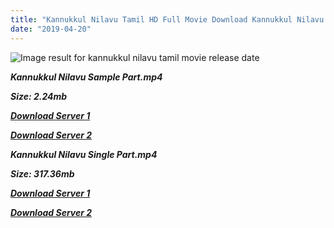 ```yaml
---
title: "Kannukkul Nilavu Tamil HD Full Movie Download Kannukkul Nilavu Tamil HD Movie Download"
date: "2019-04-20"
---
```


![Image result for kannukkul nilavu  tamil movie release date](https://upload.wikimedia.org/wikipedia/en/thumb/c/ca/Kannukkul_Nilavu_poster.jpg/220px-Kannukkul_Nilavu_poster.jpg)

**_Kannukkul Nilavu Sample Part.mp4_**

**_Size: 2.24mb_**

**_[Download Server 1](http://b6.wetransfer.vip/files/{5d952673edb986a3e6232bd1dc09e7f07ef1103dd7939917627d2e7266b78107}20Actor{5d952673edb986a3e6232bd1dc09e7f07ef1103dd7939917627d2e7266b78107}20Hits{5d952673edb986a3e6232bd1dc09e7f07ef1103dd7939917627d2e7266b78107}20Collection/Vijay{5d952673edb986a3e6232bd1dc09e7f07ef1103dd7939917627d2e7266b78107}20{5d952673edb986a3e6232bd1dc09e7f07ef1103dd7939917627d2e7266b78107}20Movies{5d952673edb986a3e6232bd1dc09e7f07ef1103dd7939917627d2e7266b78107}20Collection/Kannukkul{5d952673edb986a3e6232bd1dc09e7f07ef1103dd7939917627d2e7266b78107}20Nilavu{5d952673edb986a3e6232bd1dc09e7f07ef1103dd7939917627d2e7266b78107}20(2000)/Kannukkul{5d952673edb986a3e6232bd1dc09e7f07ef1103dd7939917627d2e7266b78107}20Nilavu{5d952673edb986a3e6232bd1dc09e7f07ef1103dd7939917627d2e7266b78107}20Mp4{5d952673edb986a3e6232bd1dc09e7f07ef1103dd7939917627d2e7266b78107}20HD/Kannukkul{5d952673edb986a3e6232bd1dc09e7f07ef1103dd7939917627d2e7266b78107}20Nilavu{5d952673edb986a3e6232bd1dc09e7f07ef1103dd7939917627d2e7266b78107}20HD{5d952673edb986a3e6232bd1dc09e7f07ef1103dd7939917627d2e7266b78107}20Sample.mp4)_**

**_[Download Server 2](http://b6.wetransfer.vip/files/{5d952673edb986a3e6232bd1dc09e7f07ef1103dd7939917627d2e7266b78107}20Actor{5d952673edb986a3e6232bd1dc09e7f07ef1103dd7939917627d2e7266b78107}20Hits{5d952673edb986a3e6232bd1dc09e7f07ef1103dd7939917627d2e7266b78107}20Collection/Vijay{5d952673edb986a3e6232bd1dc09e7f07ef1103dd7939917627d2e7266b78107}20{5d952673edb986a3e6232bd1dc09e7f07ef1103dd7939917627d2e7266b78107}20Movies{5d952673edb986a3e6232bd1dc09e7f07ef1103dd7939917627d2e7266b78107}20Collection/Kannukkul{5d952673edb986a3e6232bd1dc09e7f07ef1103dd7939917627d2e7266b78107}20Nilavu{5d952673edb986a3e6232bd1dc09e7f07ef1103dd7939917627d2e7266b78107}20(2000)/Kannukkul{5d952673edb986a3e6232bd1dc09e7f07ef1103dd7939917627d2e7266b78107}20Nilavu{5d952673edb986a3e6232bd1dc09e7f07ef1103dd7939917627d2e7266b78107}20Mp4{5d952673edb986a3e6232bd1dc09e7f07ef1103dd7939917627d2e7266b78107}20HD/Kannukkul{5d952673edb986a3e6232bd1dc09e7f07ef1103dd7939917627d2e7266b78107}20Nilavu{5d952673edb986a3e6232bd1dc09e7f07ef1103dd7939917627d2e7266b78107}20HD{5d952673edb986a3e6232bd1dc09e7f07ef1103dd7939917627d2e7266b78107}20Sample.mp4)_**

**_Kannukkul Nilavu Single Part.mp4_**

**_Size: 317.36mb_**

**_[Download Server 1](http://b6.wetransfer.vip/files/{5d952673edb986a3e6232bd1dc09e7f07ef1103dd7939917627d2e7266b78107}20Actor{5d952673edb986a3e6232bd1dc09e7f07ef1103dd7939917627d2e7266b78107}20Hits{5d952673edb986a3e6232bd1dc09e7f07ef1103dd7939917627d2e7266b78107}20Collection/Vijay{5d952673edb986a3e6232bd1dc09e7f07ef1103dd7939917627d2e7266b78107}20{5d952673edb986a3e6232bd1dc09e7f07ef1103dd7939917627d2e7266b78107}20Movies{5d952673edb986a3e6232bd1dc09e7f07ef1103dd7939917627d2e7266b78107}20Collection/Kannukkul{5d952673edb986a3e6232bd1dc09e7f07ef1103dd7939917627d2e7266b78107}20Nilavu{5d952673edb986a3e6232bd1dc09e7f07ef1103dd7939917627d2e7266b78107}20(2000)/Kannukkul{5d952673edb986a3e6232bd1dc09e7f07ef1103dd7939917627d2e7266b78107}20Nilavu{5d952673edb986a3e6232bd1dc09e7f07ef1103dd7939917627d2e7266b78107}20Mp4{5d952673edb986a3e6232bd1dc09e7f07ef1103dd7939917627d2e7266b78107}20HD/Kannukkul{5d952673edb986a3e6232bd1dc09e7f07ef1103dd7939917627d2e7266b78107}20Nilavu{5d952673edb986a3e6232bd1dc09e7f07ef1103dd7939917627d2e7266b78107}20HD.mp4)_**

**_[Download Server 2](http://b6.wetransfer.vip/files/{5d952673edb986a3e6232bd1dc09e7f07ef1103dd7939917627d2e7266b78107}20Actor{5d952673edb986a3e6232bd1dc09e7f07ef1103dd7939917627d2e7266b78107}20Hits{5d952673edb986a3e6232bd1dc09e7f07ef1103dd7939917627d2e7266b78107}20Collection/Vijay{5d952673edb986a3e6232bd1dc09e7f07ef1103dd7939917627d2e7266b78107}20{5d952673edb986a3e6232bd1dc09e7f07ef1103dd7939917627d2e7266b78107}20Movies{5d952673edb986a3e6232bd1dc09e7f07ef1103dd7939917627d2e7266b78107}20Collection/Kannukkul{5d952673edb986a3e6232bd1dc09e7f07ef1103dd7939917627d2e7266b78107}20Nilavu{5d952673edb986a3e6232bd1dc09e7f07ef1103dd7939917627d2e7266b78107}20(2000)/Kannukkul{5d952673edb986a3e6232bd1dc09e7f07ef1103dd7939917627d2e7266b78107}20Nilavu{5d952673edb986a3e6232bd1dc09e7f07ef1103dd7939917627d2e7266b78107}20Mp4{5d952673edb986a3e6232bd1dc09e7f07ef1103dd7939917627d2e7266b78107}20HD/Kannukkul{5d952673edb986a3e6232bd1dc09e7f07ef1103dd7939917627d2e7266b78107}20Nilavu{5d952673edb986a3e6232bd1dc09e7f07ef1103dd7939917627d2e7266b78107}20HD.mp4)_**
